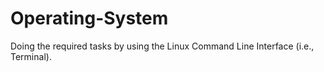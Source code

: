 # Operating-System
Doing the required tasks by using the Linux Command Line Interface (i.e., Terminal).
